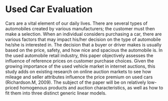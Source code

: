 
# Used Car Evaluation

Cars are a vital element of our daily lives. There are several types of automobiles created by various manufacturers; the customer must then make a selection. When an individual considers purchasing a car, there are various factors that may impact his/her decision on the type of automobile he/she is interested in. The decision that a buyer or driver makes is usually based on the price, safety, and how nice and spacious the automobile is. In the used automobile retail industry, this paper objectively assesses the influence of reference prices on customer purchase choices. Given the growing importance of the used vehicle market in internet auctions, this study adds on existing research on online auction markets to see how mileage and seller attributes influence the price premium on used cars (Richardson.M, 2009). The subject of the paper will be on relatively low-priced homogenous products and auction characteristics, as well as how to fit them into three distinct generic linear models.
